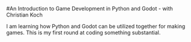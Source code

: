#An Introduction to Game Development in Python and Godot - with Christian Koch

I am learning how Python and Godot can be utilized together for making games. This is my first round at coding something substantial.